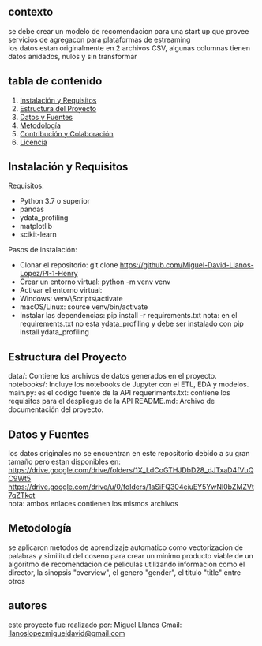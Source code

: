 ## contexto
se debe crear un modelo de recomendacion para una start up que provee servicios de agregacon para plataformas de estreaming<br>
los datos estan originalmente en 2 archivos CSV, algunas columnas tienen datos anidados, nulos y sin transformar<br>
## tabla de contenido
1. [Instalación y Requisitos](#instalación-y-requisitos)
2. [Estructura del Proyecto](#estructura-del-proyecto)
3. [Datos y Fuentes](#datos-y-fuentes)
4. [Metodología](#metodología)
5. [Contribución y Colaboración](#contribución-y-colaboración)
6. [Licencia](#autores)




## Instalación y Requisitos
Requisitos:

- Python 3.7 o superior
- pandas
- ydata_profiling
- matplotlib
- scikit-learn

Pasos de instalación:

- Clonar el repositorio: git clone https://github.com/Miguel-David-Llanos-Lopez/PI-1-Henry
- Crear un entorno virtual: python -m venv venv
- Activar el entorno virtual:
- Windows: venv\Scripts\activate
- macOS/Linux: source venv/bin/activate
- Instalar las dependencias: pip install -r requirements.txt
nota: en el requirements.txt no esta ydata_profiling y debe ser instalado con pip install ydata_profiling

## Estructura del Proyecto
data/: Contiene los archivos de datos generados en el proyecto.
notebooks/: Incluye los notebooks de Jupyter con el ETL, EDA y modelos.
main.py: es el codigo fuente de la API
requeriments.txt: contiene los requisitos para el despliegue de la API
README.md: Archivo de documentación del proyecto.

## Datos y Fuentes

los datos originales no se encuentran en este repositorio debido a su gran tamaño pero estan disponibles en: <br>
https://drive.google.com/drive/folders/1X_LdCoGTHJDbD28_dJTxaD4fVuQC9Wt5<br>
https://drive.google.com/drive/u/0/folders/1aSiFQ304eiuEY5YwNl0bZMZVt7qZTkot<br>
nota: ambos enlaces contienen los mismos archivos

## Metodología
se aplicaron metodos de aprendizaje automatico como vectorizacion de palabras y similitud del coseno para crear un minimo producto viable de un algoritmo de recomendacion de peliculas utilizando informacion como el director, la sinopsis "overview", el genero "gender", el titulo "title" entre otros

## autores

este proyecto fue realizado por: Miguel Llanos
Gmail: llanoslopezmigueldavid@gmail.com
